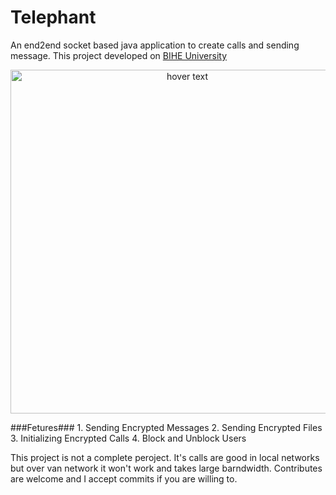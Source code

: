 # Telephant #
An end2end socket based java application to create calls and sending message.
This project developed on [BIHE University](http://bihe.org)
<p align="center">
  <img src="https://imgur.com/huU5xa9.jpg" width="550" title="hover text">
</p>

###Fetures###
    1. Sending Encrypted Messages
    2. Sending Encrypted Files
    3. Initializing Encrypted Calls
    4. Block and Unblock Users

This project is not a complete peroject. It's calls are good in local networks but over van network it won't work and takes large barndwidth.
Contributes are welcome and I accept commits if you are willing to.


